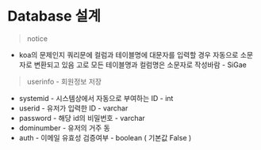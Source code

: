 # Database 설계

> notice

- koa의 문제인지 쿼리문에 컬럼과 테이블명에 대문자를 입력할 경우 자동으로 소문자로 변환되고 있음 고로 모든 테이블명과 컬럼명은 소문자로 작성바람 - SiGae

> userinfo - 회원정보 저장

- systemid - 시스템상에서 자동으로 부여하는 ID - int
- userid - 유저가 입력한 ID - varchar
- password - 해당 id의 비밀번호 - varchar
- dominumber - 유저의 거주 동
- auth - 이메일 유효성 검증여부 - boolean ( 기본값 False )

